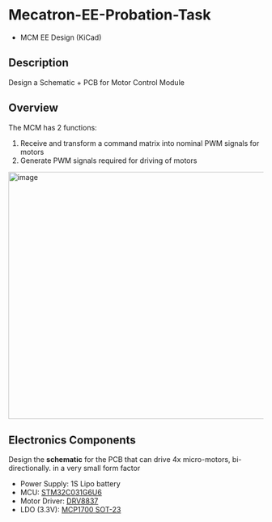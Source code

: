 # Mecatron-EE-Probation-Task
- MCM EE Design (KiCad)

## Description

Design a Schematic + PCB for Motor Control Module

## Overview

The MCM has 2 functions:
1. Receive and transform a command matrix into nominal PWM signals for motors
2. Generate PWM signals required for driving of motors

<img width="2659" height="488" alt="image" src="https://github.com/user-attachments/assets/c17a4496-5a70-4d76-8873-1da8e5298a79" />



## Electronics Components

Design the **schematic** for the PCB that can drive 4x micro-motors, bi-directionally. in a very small form factor
- Power Supply: 1S Lipo battery
- MCU: [STM32C031G6U6](https://www.st.com/resource/en/datasheet/stm32c031g6.pdf)
- Motor Driver: [DRV8837](https://www.ti.com/lit/ds/symlink/drv8837.pdf?ts=1759236119849&ref_url=https%253A%252F%252Fwww.ti.com%252Fproduct%252FDRV8837)
- LDO (3.3V): [MCP1700 SOT-23](https://ww1.microchip.com/downloads/en/DeviceDoc/MCP1700-Low-Quiescent-Current-LDO-20001826E.pdf)
